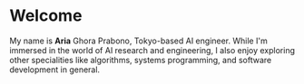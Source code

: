 # Welcome

<div class="portrait"> </div>

My name is **Aria** Ghora Prabono, Tokyo-based AI engineer. While I'm immersed in the world of AI research and engineering, I also enjoy exploring other specialities like algorithms, systems programming, and software development in general.